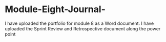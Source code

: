 # Module-Eight-Journal-
I have uploaded the portfolio for module 8 as a Word document.
I have uploaded the Sprint Review and Retrospective document along the power point




